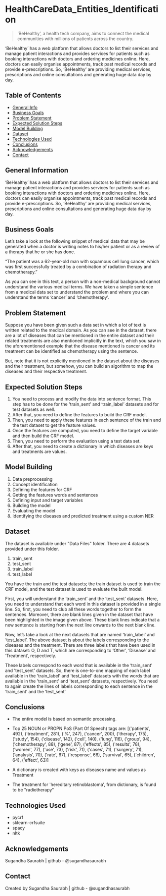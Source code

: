 # HealthCareData_Entities_Identification
> ‘BeHealthy’, a health tech company, aims to connect the medical communities with millions of patients across the country.

‘BeHealthy’ has a web platform that allows doctors to list their services and manage patient interactions and provides services for patients such as booking interactions with doctors and ordering medicines online. Here, doctors can easily organise appointments, track past medical records and provide e-prescriptions. So, ‘BeHealthy’ are providing medical services, prescriptions and online consultations and generating huge data day by day. 




## Table of Contents
* [General Info](#general-information)
* [Business Goals](#business-goals)
* [Problem Statement](#problem-statement)
* [Expected Solution Steps](#expected-solution-steps)
* [Model Building](#model-building)
* [Dataset](#dataset)
* [Technologies Used](#technologies-used)
* [Conclusions](#conclusions)
* [Acknowledgements](#acknowledgements)
* [Contact](#contact)

<!-- You can include any other section that is pertinent to your problem -->

## General Information
‘BeHealthy’ has a web platform that allows doctors to list their services and manage patient interactions and provides services for patients such as booking interactions with doctors and ordering medicines online. Here, doctors can easily organise appointments, track past medical records and provide e-prescriptions. So, ‘BeHealthy’ are providing medical services, prescriptions and online consultations and generating huge data day by day.



## Business Goals
Let’s take a look at the following snippet of medical data that may be generated when a doctor is writing notes to his/her patient or as a review of a therapy that he or she has done.

“The patient was a 62-year-old man with squamous cell lung cancer, which was first successfully treated by a combination of radiation therapy and chemotherapy.”

As you can see in this text, a person with a non-medical background cannot understand the various medical terms. We have taken a simple sentence from a medical data set to understand the problem and where you can understand the terms ‘cancer’ and ‘chemotherapy’.


## Problem Statement
Suppose you have been given such a data set in which a lot of text is written related to the medical domain. As you can see in the dataset, there are a lot of diseases that can be mentioned in the entire dataset and their related treatments are also mentioned implicitly in the text, which you saw in the aforementioned example that the disease mentioned is cancer and its treatment can be identified as chemotherapy using the sentence.

But, note that it is not explicitly mentioned in the dataset about the diseases and their treatment, but somehow, you can build an algorithm to map the diseases and their respective treatment.



## Expected Solution Steps
1. You need to process and modify the data into sentence format. This step has to be done for the 'train_sent' and ‘train_label’ datasets and for test datasets as well.
2. After that, you need to define the features to build the CRF model.
3. Then, you need to apply these features in each sentence of the train and the test dataset to get the feature values.
4. Once the features are computed, you need to define the target variable and then build the CRF model.
5. Then, you need to perform the evaluation using a test data set.
6. After that, you need to create a dictionary in which diseases are keys and treatments are values.



## Model Building
1. Data preprocessing
2. Concept identification
3. Defining the features for CRF
4. Getting the features words and sentences
5. Defining input and target variables
6. Building the model
7. Evaluating the model
8. Identifying the diseases and predicted treatment using a custom NER



## Dataset
The dataset is available under "Data Files" folder. There are 4 datasets provided under this folder.
1. train_sent
2. test_sent
3. train_label
4. test_label

You have the train and the test datasets; the train dataset is used to train the CRF model, and the test dataset is used to evaluate the built model.

First, you will understand the ‘train_sent’ and the ‘test_sent’ datasets. Here, you need to understand that each word in this dataset is provided in a single line. So, first, you need to club all these words together to form the sentences. Moreover, there are blank lines given in the dataset that have been highlighted in the image given above. These blank lines indicate that a new sentence is starting from the next line onwards to the next blank line.

Now, let’s take a look at the next datasets that are named ‘train_label’ and ‘test_label’. The above dataset is about the labels corresponding to the diseases and the treatment. There are three labels that have been used in this dataset: O, D and T, which are corresponding to ‘Other’, ‘Disease’ and ‘Treatment’, respectively.

These labels correspond to each word that is available in the ‘train_sent’ and 'test_sent' datasets. So, there is one-to-one mapping of each label available in the 'train_label' and 'test_label' datasets with the words that are available in the 'train_sent' and 'test_sent' datasets, respectively. You need to again create the lines of labels corresponding to each sentence in the ‘train_sent’ and the ‘test_sent’



## Conclusions
- The entire model is based on semantic processing.
- Top 25 NOUN or PROPN PoS (Part Of Speech) tags are:
[('patients', 492),
 ('treatment', 281),
 ('%', 247),
 ('cancer', 200),
 ('therapy', 175),
 ('study', 154),
 ('disease', 142),
 ('cell', 140),
 ('lung', 116),
 ('group', 94),
 ('chemotherapy', 88),
 ('gene', 87),
 ('effects', 85),
 ('results', 78),
 ('women', 77),
 ('use', 73),
 ('risk', 71),
 ('cases', 71),
 ('surgery', 71),
 ('analysis', 70),
 ('rate', 67),
 ('response', 66),
 ('survival', 65),
 ('children', 64),
 ('effect', 63)]

 - A dictionary is created with keys as diseases name and values as Treatment
 - The treatment for 'hereditary retinoblastoma', from dictionary, is found to be "radiotherapy"



## Technologies Used
- pycrf
- sklearn-crfsuite
- spacy
- nltk



## Acknowledgements
Sugandha Saurabh | github - @sugandhasaurabh


## Contact
Created by Sugandha Saurabh | github - @sugandhasaurabh



